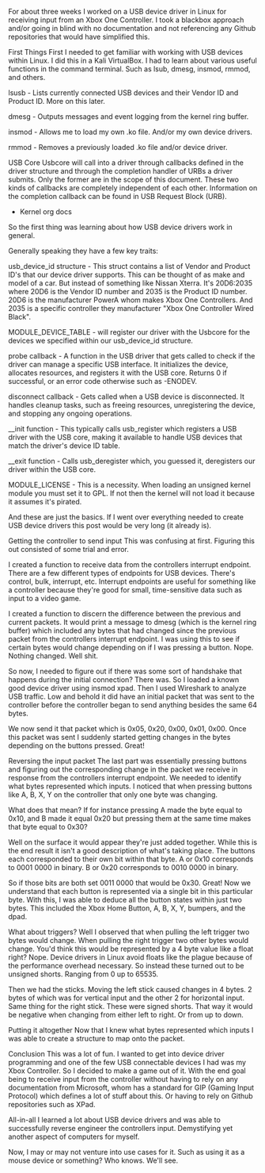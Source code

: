 For about three weeks I worked on a USB device driver in Linux for receiving input from an Xbox One Controller. I took a blackbox approach and/or going in blind with no documentation and not referencing any Github repositories that would have simplified this.

First Things First
I needed to get familiar with working with USB devices within Linux. I did this in a Kali VirtualBox. I had to learn about various useful functions in the command terminal. Such as lsub, dmesg, insmod, rmmod, and others.

lsusb - Lists currently connected USB devices and their Vendor ID and Product ID. More on this later.

dmesg - Outputs messages and event logging from the kernel ring buffer.

insmod - Allows me to load my own .ko file. And/or my own device drivers.

rmmod - Removes a previously loaded .ko file and/or device driver.

USB Core
Usbcore will call into a driver through callbacks defined in the driver structure and through the completion handler of URBs a driver submits. Only the former are in the scope of this document. These two kinds of callbacks are completely independent of each other. Information on the completion callback can be found in USB Request Block (URB).
- Kernel org docs

So the first thing was learning about how USB device drivers work in general.

Generally speaking they have a few key traits:

usb_device_id structure - This struct contains a list of Vendor and Product ID's that our device driver supports. This can be thought of as make and model of a car. But instead of something like Nissan Xterra. It's 20D6:2035 where 20D6 is the Vendor ID number and 2035 is the Product ID number. 20D6 is the manufacturer PowerA whom makes Xbox One Controllers. And 2035 is a specific controller they manufacturer "Xbox One Controller Wired Black".

MODULE_DEVICE_TABLE - will register our driver with the Usbcore for the devices we specified within our usb_device_id structure.

probe callback - A function in the USB driver that gets called to check if the driver can manage a specific USB interface. It initializes the device, allocates resources, and registers it with the USB core. Returns 0 if successful, or an error code otherwise such as -ENODEV.

disconnect callback - Gets called when a USB device is disconnected. It handles cleanup tasks, such as freeing resources, unregistering the device, and stopping any ongoing operations.

__init function - This typically calls usb_register which registers a USB driver with the USB core, making it available to handle USB devices that match the driver's device ID table.

__exit function - Calls usb_deregister which, you guessed it, deregisters our driver within the USB core.

MODULE_LICENSE - This is a necessity. When loading an unsigned kernel module you must set it to GPL. If not then the kernel will not load it because it assumes it's pirated.

And these are just the basics. If I went over everything needed to create USB device drivers this post would be very long (it already is).

Getting the controller to send input
This was confusing at first. Figuring this out consisted of some trial and error.

I created a function to receive data from the controllers interrupt endpoint. There are a few different types of endpoints for USB devices. There's control, bulk, interrupt, etc. Interrupt endpoints are useful for something like a controller because they're good for small, time-sensitive data such as input to a video game.

I created a function to discern the difference between the previous and current packets. It would print a message to dmesg (which is the kernel ring buffer) which included any bytes that had changed since the previous packet from the controllers interrupt endpoint. I was using this to see if certain bytes would change depending on if I was pressing a button. Nope. Nothing changed. Well shit.

So now, I needed to figure out if there was some sort of handshake that happens during the initial connection? There was. So I loaded a known good device driver using insmod xpad. Then I used Wireshark to analyze USB traffic. Low and behold it did have an initial packet that was sent to the controller before the controller began to send anything besides the same 64 bytes.

We now send it that packet which is 0x05, 0x20, 0x00, 0x01, 0x00. Once this packet was sent I suddenly started getting changes in the bytes depending on the buttons pressed. Great!

Reversing the input packet
The last part was essentially pressing buttons and figuring out the corresponding change in the packet we receive in response from the controllers interrupt endpoint. We needed to identify what bytes represented which inputs. I noticed that when pressing buttons like A, B, X, Y on the controller that only one byte was changing.

What does that mean? If for instance pressing A made the byte equal to 0x10, and B made it equal 0x20 but pressing them at the same time makes that byte equal to 0x30?

Well on the surface it would appear they're just added together. While this is the end result it isn't a good description of what's taking place. The buttons each corresponded to their own bit within that byte. A or 0x10 corresponds to 0001 0000 in binary. B or 0x20 corresponds to 0010 0000 in binary.

So if those bits are both set 0011 0000 that would be 0x30. Great! Now we understand that each button is represented via a single bit in this particular byte. With this, I was able to deduce all the button states within just two bytes. This included the Xbox Home Button, A, B, X, Y, bumpers, and the dpad.

What about triggers? Well I observed that when pulling the left trigger two bytes would change. When pulling the right trigger two other bytes would change. You'd think this would be represented by a 4 byte value like a float right? Nope. Device drivers in Linux avoid floats like the plague because of the performance overhead necessary. So instead these turned out to be unsigned shorts. Ranging from 0 up to 65535.

Then we had the sticks. Moving the left stick caused changes in 4 bytes. 2 bytes of which was for vertical input and the other 2 for horizontal input. Same thing for the right stick. These were signed shorts. That way it would be negative when changing from either left to right. Or from up to down.

Putting it altogether
Now that I knew what bytes represented which inputs I was able to create a structure to map onto the packet.

Conclusion
This was a lot of fun. I wanted to get into device driver programming and one of the few USB connectable devices I had was my Xbox Controller. So I decided to make a game out of it. With the end goal being to receive input from the controller without having to rely on any documentation from Microsoft, whom has a standard for GIP (Gaming Input Protocol) which defines a lot of stuff about this. Or having to rely on Github repositories such as XPad.

All-in-all I learned a lot about USB device drivers and was able to successfully reverse engineer the controllers input. Demystifying yet another aspect of computers for myself.

Now, I may or may not venture into use cases for it. Such as using it as a mouse device or something? Who knows. We'll see.
